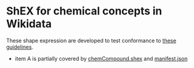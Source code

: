 # ShEX for chemical concepts in Wikidata

These shape expression are developed to test conformance to [these guidelines](https://www.wikidata.org/wiki/Wikidata:WikiProject_Chemistry/Guidelines).

* item A is partially covered by [chemCompound.shex](chemCompound.shex) and [manifest.json](manifest.json)
